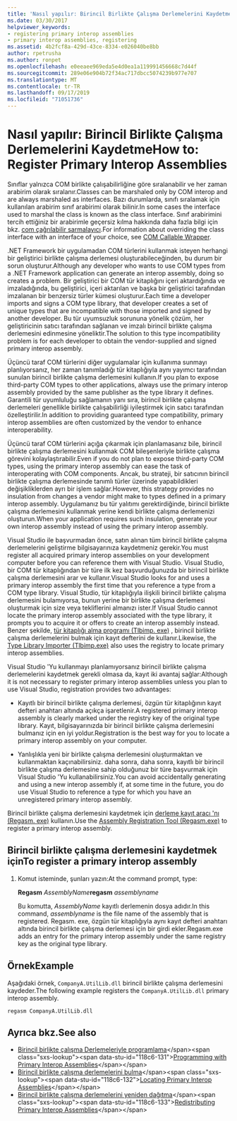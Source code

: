 ```yaml
---
title: 'Nasıl yapılır: Birincil Birlikte Çalışma Derlemelerini Kaydetme'
ms.date: 03/30/2017
helpviewer_keywords:
- registering primary interop assemblies
- primary interop assemblies, registering
ms.assetid: 4b2fcf8a-429d-43ce-8334-e026040be8bb
author: rpetrusha
ms.author: ronpet
ms.openlocfilehash: e0eeaee969eda5e4d0ea1a119991456668c7d44f
ms.sourcegitcommit: 289e06e904b72f34ac717dbcc5074239b977e707
ms.translationtype: MT
ms.contentlocale: tr-TR
ms.lasthandoff: 09/17/2019
ms.locfileid: "71051736"
---
```

# <a name="how-to-register-primary-interop-assemblies"></a><span data-ttu-id="118c6-102">Nasıl yapılır: Birincil Birlikte Çalışma Derlemelerini Kaydetme</span><span class="sxs-lookup"><span data-stu-id="118c6-102">How to: Register Primary Interop Assemblies</span></span>

<span data-ttu-id="118c6-103">Sınıflar yalnızca COM birlikte çalışabilirliğine göre sıralanabilir ve her zaman arabirim olarak sıralanır.</span><span class="sxs-lookup"><span data-stu-id="118c6-103">Classes can be marshaled only by COM interop and are always marshaled as interfaces.</span></span> <span data-ttu-id="118c6-104">Bazı durumlarda, sınıfı sıralamak için kullanılan arabirim sınıf arabirimi olarak bilinir.</span><span class="sxs-lookup"><span data-stu-id="118c6-104">In some cases the interface used to marshal the class is known as the class interface.</span></span> <span data-ttu-id="118c6-105">Sınıf arabirimini tercih ettiğiniz bir arabirimle geçersiz kılma hakkında daha fazla bilgi için bkz. [com çağrılabilir sarmalayıcı](../../standard/native-interop/com-callable-wrapper.md).</span><span class="sxs-lookup"><span data-stu-id="118c6-105">For information about overriding the class interface with an interface of your choice, see [COM Callable Wrapper](../../standard/native-interop/com-callable-wrapper.md).</span></span>

 <span data-ttu-id="118c6-106">.NET Framework bir uygulamadan COM türlerini kullanmak isteyen herhangi bir geliştirici birlikte çalışma derlemesi oluşturabileceğinden, bu durum bir sorun oluşturur.</span><span class="sxs-lookup"><span data-stu-id="118c6-106">Although any developer who wants to use COM types from a .NET Framework application can generate an interop assembly, doing so creates a problem.</span></span> <span data-ttu-id="118c6-107">Bir geliştirici bir COM tür kitaplığını içeri aktardığında ve imzaladığında, bu geliştirici, içeri aktarılan ve başka bir geliştirici tarafından imzalanan bir benzersiz türler kümesi oluşturur.</span><span class="sxs-lookup"><span data-stu-id="118c6-107">Each time a developer imports and signs a COM type library, that developer creates a set of unique types that are incompatible with those imported and signed by another developer.</span></span> <span data-ttu-id="118c6-108">Bu tür uyumsuzluk sorununa yönelik çözüm, her geliştiricinin satıcı tarafından sağlanan ve imzalı birincil birlikte çalışma derlemesini edinmesine yöneliktir.</span><span class="sxs-lookup"><span data-stu-id="118c6-108">The solution to this type incompatibility problem is for each developer to obtain the vendor-supplied and signed primary interop assembly.</span></span>

 <span data-ttu-id="118c6-109">Üçüncü taraf COM türlerini diğer uygulamalar için kullanıma sunmayı planlıyorsanız, her zaman tanımladığı tür kitaplığıyla aynı yayımcı tarafından sunulan birincil birlikte çalışma derlemesini kullanın.</span><span class="sxs-lookup"><span data-stu-id="118c6-109">If you plan to expose third-party COM types to other applications, always use the primary interop assembly provided by the same publisher as the type library it defines.</span></span> <span data-ttu-id="118c6-110">Garantili tür uyumluluğu sağlamanın yanı sıra, birincil birlikte çalışma derlemeleri genellikle birlikte çalışabilirliği iyileştirmek için satıcı tarafından özelleştirilir.</span><span class="sxs-lookup"><span data-stu-id="118c6-110">In addition to providing guaranteed type compatibility, primary interop assemblies are often customized by the vendor to enhance interoperability.</span></span>

 <span data-ttu-id="118c6-111">Üçüncü taraf COM türlerini açığa çıkarmak için planlamasanız bile, birincil birlikte çalışma derlemesini kullanmak COM bileşenleriyle birlikte çalışma görevini kolaylaştırabilir.</span><span class="sxs-lookup"><span data-stu-id="118c6-111">Even if you do not plan to expose third-party COM types, using the primary interop assembly can ease the task of interoperating with COM components.</span></span> <span data-ttu-id="118c6-112">Ancak, bu strateji, bir satıcının birincil birlikte çalışma derlemesinde tanımlı türler üzerinde yapabildikleri değişikliklerden ayrı bir işlem sağlar.</span><span class="sxs-lookup"><span data-stu-id="118c6-112">However, this strategy provides no insulation from changes a vendor might make to types defined in a primary interop assembly.</span></span> <span data-ttu-id="118c6-113">Uygulamanız bu tür yalıtımı gerektirdiğinde, birincil birlikte çalışma derlemesini kullanmak yerine kendi birlikte çalışma derlemenizi oluşturun.</span><span class="sxs-lookup"><span data-stu-id="118c6-113">When your application requires such insulation, generate your own interop assembly instead of using the primary interop assembly.</span></span>

 <span data-ttu-id="118c6-114">Visual Studio ile başvurmadan önce, satın alınan tüm birincil birlikte çalışma derlemelerini geliştirme bilgisayarınıza kaydetmeniz gerekir.</span><span class="sxs-lookup"><span data-stu-id="118c6-114">You must register all acquired primary interop assemblies on your development computer before you can reference them with Visual Studio.</span></span> <span data-ttu-id="118c6-115">Visual Studio, bir COM tür kitaplığından bir türe ilk kez başvurduğunuzda bir birincil birlikte çalışma derlemesini arar ve kullanır.</span><span class="sxs-lookup"><span data-stu-id="118c6-115">Visual Studio looks for and uses a primary interop assembly the first time that you reference a type from a COM type library.</span></span> <span data-ttu-id="118c6-116">Visual Studio, tür kitaplığıyla ilişkili birincil birlikte çalışma derlemesini bulamıyorsa, bunun yerine bir birlikte çalışma derlemesi oluşturmak için size veya tekliflerini almanızı ister.</span><span class="sxs-lookup"><span data-stu-id="118c6-116">If Visual Studio cannot locate the primary interop assembly associated with the type library, it prompts you to acquire it or offers to create an interop assembly instead.</span></span> <span data-ttu-id="118c6-117">Benzer şekilde, [tür kitaplığı alma programı (Tlbimp. exe)](../tools/tlbimp-exe-type-library-importer.md) , birincil birlikte çalışma derlemelerini bulmak için kayıt defterini de kullanır.</span><span class="sxs-lookup"><span data-stu-id="118c6-117">Likewise, the [Type Library Importer (Tlbimp.exe)](../tools/tlbimp-exe-type-library-importer.md) also uses the registry to locate primary interop assemblies.</span></span>

 <span data-ttu-id="118c6-118">Visual Studio 'Yu kullanmayı planlamıyorsanız birincil birlikte çalışma derlemelerini kaydetmek gerekli olmasa da, kayıt iki avantaj sağlar:</span><span class="sxs-lookup"><span data-stu-id="118c6-118">Although it is not necessary to register primary interop assemblies unless you plan to use Visual Studio, registration provides two advantages:</span></span>

- <span data-ttu-id="118c6-119">Kayıtlı bir birincil birlikte çalışma derlemesi, özgün tür kitaplığının kayıt defteri anahtarı altında açıkça işaretlenir.</span><span class="sxs-lookup"><span data-stu-id="118c6-119">A registered primary interop assembly is clearly marked under the registry key of the original type library.</span></span> <span data-ttu-id="118c6-120">Kayıt, bilgisayarınızda bir birincil birlikte çalışma derlemesini bulmanız için en iyi yoldur.</span><span class="sxs-lookup"><span data-stu-id="118c6-120">Registration is the best way for you to locate a primary interop assembly on your computer.</span></span>

- <span data-ttu-id="118c6-121">Yanlışlıkla yeni bir birlikte çalışma derlemesini oluşturmaktan ve kullanmaktan kaçınabilirsiniz. daha sonra, daha sonra, kayıtlı bir birincil birlikte çalışma derlemesine sahip olduğunuz bir türe başvurmak için Visual Studio 'Yu kullanabilirsiniz.</span><span class="sxs-lookup"><span data-stu-id="118c6-121">You can avoid accidentally generating and using a new interop assembly if, at some time in the future, you do use Visual Studio to reference a type for which you have an unregistered primary interop assembly.</span></span>

<span data-ttu-id="118c6-122">Birincil birlikte çalışma derlemesini kaydetmek için [derleme kayıt aracı 'nı (Regasm. exe)](../tools/regasm-exe-assembly-registration-tool.md) kullanın.</span><span class="sxs-lookup"><span data-stu-id="118c6-122">Use the [Assembly Registration Tool (Regasm.exe)](../tools/regasm-exe-assembly-registration-tool.md) to register a primary interop assembly.</span></span>

## <a name="to-register-a-primary-interop-assembly"></a><span data-ttu-id="118c6-123">Birincil birlikte çalışma derlemesini kaydetmek için</span><span class="sxs-lookup"><span data-stu-id="118c6-123">To register a primary interop assembly</span></span>

1. <span data-ttu-id="118c6-124">Komut isteminde, şunları yazın:</span><span class="sxs-lookup"><span data-stu-id="118c6-124">At the command prompt, type:</span></span>

     <span data-ttu-id="118c6-125">**Regasm** *AssemblyName*</span><span class="sxs-lookup"><span data-stu-id="118c6-125">**regasm** *assemblyname*</span></span>

     <span data-ttu-id="118c6-126">Bu komutta, *AssemblyName* kayıtlı derlemenin dosya adıdır.</span><span class="sxs-lookup"><span data-stu-id="118c6-126">In this command, *assemblyname* is the file name of the assembly that is registered.</span></span> <span data-ttu-id="118c6-127">Regasm. exe, özgün tür kitaplığıyla aynı kayıt defteri anahtarı altında birincil birlikte çalışma derlemesi için bir girdi ekler.</span><span class="sxs-lookup"><span data-stu-id="118c6-127">Regasm.exe adds an entry for the primary interop assembly under the same registry key as the original type library.</span></span>

## <a name="example"></a><span data-ttu-id="118c6-128">Örnek</span><span class="sxs-lookup"><span data-stu-id="118c6-128">Example</span></span>
 <span data-ttu-id="118c6-129">Aşağıdaki örnek, `CompanyA.UtilLib.dll` birincil birlikte çalışma derlemesini kaydeder.</span><span class="sxs-lookup"><span data-stu-id="118c6-129">The following example registers the `CompanyA.UtilLib.dll` primary interop assembly.</span></span>

```console
regasm CompanyA.UtilLib.dll
```

## <a name="see-also"></a><span data-ttu-id="118c6-130">Ayrıca bkz.</span><span class="sxs-lookup"><span data-stu-id="118c6-130">See also</span></span>

- <span data-ttu-id="118c6-131">[Birincil birlikte çalışma Derlemeleriyle programlama](https://docs.microsoft.com/previous-versions/dotnet/netframework-4.0/baxfadst(v=vs.100))</span><span class="sxs-lookup"><span data-stu-id="118c6-131">[Programming with Primary Interop Assemblies](https://docs.microsoft.com/previous-versions/dotnet/netframework-4.0/baxfadst(v=vs.100))</span></span>
- <span data-ttu-id="118c6-132">[Birincil birlikte çalışma derlemelerini bulma](https://docs.microsoft.com/previous-versions/dotnet/netframework-4.0/y06sxw56(v=vs.100))</span><span class="sxs-lookup"><span data-stu-id="118c6-132">[Locating Primary Interop Assemblies](https://docs.microsoft.com/previous-versions/dotnet/netframework-4.0/y06sxw56(v=vs.100))</span></span>
- <span data-ttu-id="118c6-133">[Birincil birlikte çalışma derlemelerini yeniden dağıtma](https://docs.microsoft.com/previous-versions/dotnet/netframework-4.0/w0dt2w20(v=vs.100))</span><span class="sxs-lookup"><span data-stu-id="118c6-133">[Redistributing Primary Interop Assemblies](https://docs.microsoft.com/previous-versions/dotnet/netframework-4.0/w0dt2w20(v=vs.100))</span></span>
